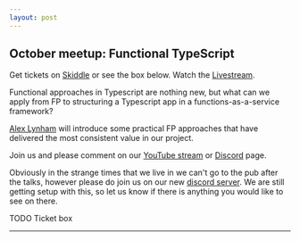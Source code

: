 ```yaml
---
layout: post
---
```


## October meetup: Functional TypeScript

Get tickets on [Skiddle][Skiddle] or see the box below. Watch the [Livestream][Livestream].

Functional approaches in Typescript are nothing new, but what can we apply from
FP to structuring a Typescript app in a functions-as-a-service framework? 

[Alex Lynham][Alex] will introduce some practical FP approaches that have
delivered the most consistent value in our project.

Join us and please comment on our [YouTube stream][Livestream] or [Discord][Discord] page.

Obviously in the strange times that we live in we can't go to the pub after the talks, however please do join us on our new [discord server][Discord].
We are still getting setup with this, so let us know if there is anything you would like to see on there.

<!-- Start Ticket Box -->
TODO Ticket box
<!-- End Ticket Box -->

---

[Livestream]: TODO
[Discord]: https://discord.gg/mQ9gGQN
[Skiddle]: TODO
[Alex]: https://twitter.com/hipsters_unite
[Typescript]: https://www.typescriptlang.org/

